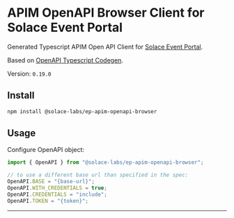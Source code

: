 # APIM OpenAPI Browser Client for Solace Event Portal

Generated Typescript APIM Open API Client for [Solace Event Portal](https://solace.com/products/portal/).

Based on [OpenAPI Typescript Codegen](https://github.com/ferdikoomen/openapi-typescript-codegen).

Version: `0.19.0`

## Install

```bash
npm install @solace-labs/ep-apim-openapi-browser
```

## Usage

Configure OpenAPI object:

```typescript
import { OpenAPI } from "@solace-labs/ep-apim-openapi-browser";

// to use a different base url than specified in the spec:
OpenAPI.BASE = "{base-url}";
OpenAPI.WITH_CREDENTIALS = true;
OpenAPI.CREDENTIALS = "include";
OpenAPI.TOKEN = "{token}";
```

<!-- Example: Create an Application Domain:

```typescript
import {
  ApplicationDomainResponse,
  ApplicationDomainsService,
} from "@solace-labs/ep-openapi-browser";

const applicationDomainResponse: ApplicationDomainResponse =
  await ApplicationDomainsService.createApplicationDomain({
    requestBody: {
      name: "my-application-domain",
    },
  });
``` -->

---
